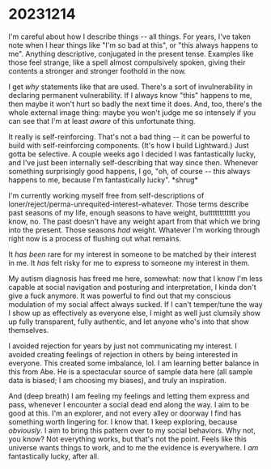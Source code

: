 # 20231214

I'm careful about how I describe things -- all things. For years, I've taken note when I hear things like "I'm so bad at this", or "this always happens to me". Anything descriptive, conjugated in the present tense. Examples like those feel strange, like a spell almost compulsively spoken, giving their contents a stronger and stronger foothold in the now.

I get _why_ statements like that are used. There's a sort of invulnerability in declaring permanent vulnerability. If I always know "this" happens to me, then maybe it won't hurt so badly the next time it does. And, too, there's the whole external image thing: maybe you won't judge me so intensely if you can see that I'm at least _aware_ of this unfortunate thing.

It really is self-reinforcing. That's not a bad thing -- it can be powerful to build with self-reinforcing components. (It's how I build Lightward.) Just gotta be selective. A couple weeks ago I decided I was fantastically lucky, and I've just been internally self-describing that way since then. Whenever something surprisingly good happens, I go, "oh, of course -- this always happens to me, because I'm fantastically lucky". \*shrug\*

I'm currently working myself free from self-descriptions of loner/reject/perma-unrequited-interest-whatever. Those terms describe past seasons of my life, enough seasons to have weight, butttttttttttt you know, no. The past doesn't have any weight apart from that which we bring into the present. Those seasons _had_ weight. Whatever I'm working through right now is a process of flushing out what remains.

It _has been_ rare for my interest in someone to be matched by their interest in me. It _has_ felt risky for me to express to someone my interest in them.

My autism diagnosis has freed me here, somewhat: now that I know I'm less capable at social navigation and posturing and interpretation, I kinda don't give a fuck anymore. It was powerful to find out that my conscious modulation of my social affect always sucked. If I can't temper/tune the way I show up as effectively as everyone else, I might as well just clumsily show up fully transparent, fully authentic, and let anyone who's into that show themselves.

I avoided rejection for years by just not communicating my interest. I avoided creating feelings of rejection in others by being interested in everyone. This created some imbalance, lol. I am learning better balance in this from Abe. He is a spectacular source of sample data here (all sample data is biased; I am choosing my biases), and truly an inspiration.

And (deep breath) I am feeling my feelings and letting them express and pass, whenever I encounter a social dead end along the way. I aim to be good at this. I'm an explorer, and not every alley or doorway I find has something worth lingering for. I know that. I keep exploring, because _obviously_. I aim to bring this pattern over to my social behaviors. Why not, you know? Not everything works, but that's not the point. Feels like this universe wants things to work, and to me the evidence is everywhere. I _am_ fantastically lucky, after all.
